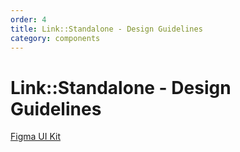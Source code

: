 ```yaml
---
order: 4
title: Link::Standalone - Design Guidelines
category: components
---
```


<h1>Link::Standalone - Design Guidelines</h1>

<section data-section="design-guidelines">
  
  <div class="dummy-design-guidelines">
    <p class="dummy-paragraph">
      <a
        href="https://www.figma.com/file/noyY6dUMDYjmySpHcMjhkN/HDS-Product---Components-%5BWIP%5D?node-id=2522%3A8014"
        target="_blank"
        rel="noopener noreferrer"
      >
        Figma UI Kit
      </a>
    </p>
    <br />
    <img class="dummy-figma-docs" src="/assets/images/link-standalone-design-usage.png" alt="" role="none" />
  </div>
</section>
